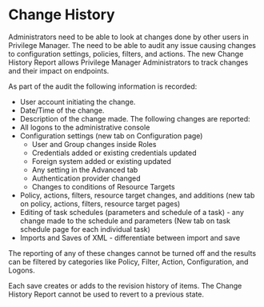 [title]: # (Change History Overview)
[tags]: # ( )
[priority]: # (13)
# Change History

Administrators need to be able to look at changes done by other users in Privilege Manager. The need to be able to audit any issue causing changes to configuration settings, policies, filters, and actions. The new Change History Report allows Privilege Manager Administrators to track changes and their impact on endpoints.

As part of the audit the following information is recorded:

* User account initiating the change.
* Date/Time of the change.
* Description of the change made. 
The following changes are reported:
* All logons to the administrative console
* Configuration settings (new tab on Configuration page)
  * User and Group changes inside Roles
  * Credentials added or existing credentials updated
  * Foreign system added or existing updated
  * Any setting in the Advanced tab
  * Authentication provider changed
  * Changes to conditions of Resource Targets
* Policy, actions, filters, resource target changes, and additions (new tab on policy, actions, filters, resource target pages)
* Editing of task schedules (parameters and schedule of a task) - any change made to the schedule and parameters (New tab on task schedule page for each individual task)
* Imports and Saves of XML - differentiate between import and save

The reporting of any of these changes cannot be turned off and the results can be filtered by categories like Policy, Filter, Action, Configuration, and Logons.

Each save creates or adds to the revision history of items. The Change History Report cannot be used to revert to a previous state.
